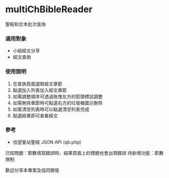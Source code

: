 # multiChBibleReader
聖經和合本批次查詢

### 適用對象
* 小組經文分享
* 經文查詢

### 使用說明
1. 在查詢頁面選取經文章節
2. 點選加入列表加入經文章節
3. 如需調整順序可透過拖曳左方的箭頭標誌調整
4. 如需刪除章節時可點選右方的垃圾桶圖示刪除
5. 如需清空列表時可以點選清空列表完成
6. 點選結果即可查看經文

### 參考
* 信望愛站聖經 JSON API (qb.php)

已知問題：節數填寫錯誤時，結果頁面上的標題也會出現錯誤
待新增功能：節數限制

歡迎分享本專案及協同開發
